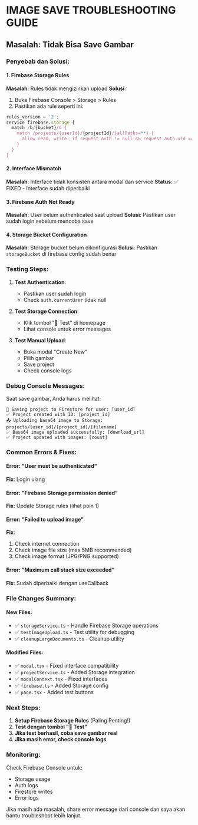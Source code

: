 # IMAGE SAVE TROUBLESHOOTING GUIDE

## Masalah: Tidak Bisa Save Gambar

### Penyebab dan Solusi:

#### 1. **Firebase Storage Rules** 
**Masalah**: Rules tidak mengizinkan upload
**Solusi**: 
1. Buka Firebase Console > Storage > Rules
2. Pastikan ada rule seperti ini:
```javascript
rules_version = '2';
service firebase.storage {
  match /b/{bucket}/o {
    match /projects/{userId}/{projectId}/{allPaths=**} {
      allow read, write: if request.auth != null && request.auth.uid == userId;
    }
  }
}
```

#### 2. **Interface Mismatch**
**Masalah**: Interface tidak konsisten antara modal dan service
**Status**: ✅ FIXED - Interface sudah diperbaiki

#### 3. **Firebase Auth Not Ready**
**Masalah**: User belum authenticated saat upload
**Solusi**: Pastikan user sudah login sebelum mencoba save

#### 4. **Storage Bucket Configuration**
**Masalah**: Storage bucket belum dikonfigurasi
**Solusi**: Pastikan `storageBucket` di firebase config sudah benar

### Testing Steps:

1. **Test Authentication**:
   - Pastikan user sudah login
   - Check `auth.currentUser` tidak null

2. **Test Storage Connection**:
   - Klik tombol "🧪 Test" di homepage
   - Lihat console untuk error messages

3. **Test Manual Upload**:
   - Buka modal "Create New"
   - Pilih gambar
   - Save project
   - Check console logs

### Debug Console Messages:

Saat save gambar, Anda harus melihat:
```
💾 Saving project to Firestore for user: [user_id]
✅ Project created with ID: [project_id]
📤 Uploading base64 image to Storage: projects/[user_id]/[project_id]/[filename]
✅ Base64 image uploaded successfully: [download_url]
✅ Project updated with images: [count]
```

### Common Errors & Fixes:

#### Error: "User must be authenticated"
**Fix**: Login ulang

#### Error: "Firebase Storage permission denied"
**Fix**: Update Storage rules (lihat poin 1)

#### Error: "Failed to upload image"
**Fix**: 
1. Check internet connection
2. Check image file size (max 5MB recommended)
3. Check image format (JPG/PNG supported)

#### Error: "Maximum call stack size exceeded"
**Fix**: Sudah diperbaiki dengan useCallback

### File Changes Summary:

#### New Files:
- ✅ `storageService.ts` - Handle Firebase Storage operations
- ✅ `testImageUpload.ts` - Test utility for debugging
- ✅ `cleanupLargeDocuments.ts` - Cleanup utility

#### Modified Files:
- ✅ `modal.tsx` - Fixed interface compatibility
- ✅ `projectService.ts` - Added Storage integration
- ✅ `modalContext.tsx` - Fixed interfaces
- ✅ `firebase.ts` - Added Storage config
- ✅ `page.tsx` - Added test buttons

### Next Steps:

1. **Setup Firebase Storage Rules** (Paling Penting!)
2. **Test dengan tombol "🧪 Test"**
3. **Jika test berhasil, coba save gambar real**
4. **Jika masih error, check console logs**

### Monitoring:

Check Firebase Console untuk:
- Storage usage
- Auth logs  
- Firestore writes
- Error logs

Jika masih ada masalah, share error message dari console dan saya akan bantu troubleshoot lebih lanjut.
